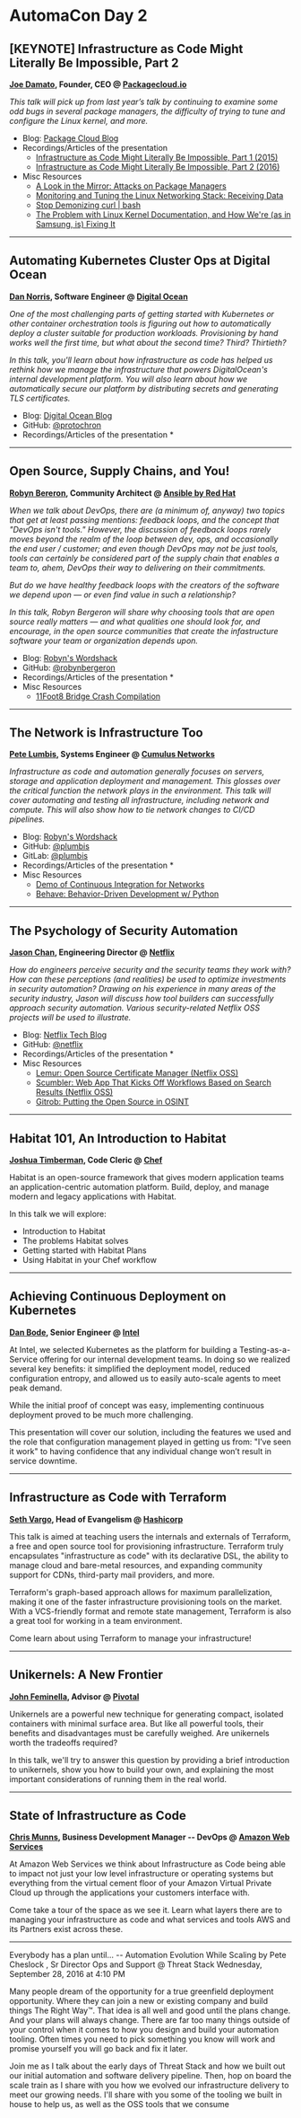 # AutomaCon Day 2

## [KEYNOTE] Infrastructure as Code Might Literally Be Impossible, Part 2
**[Joe Damato](https://twitter.com/joedamato), Founder, CEO @ [Packagecloud.io](https://twitter.com/packagecloudio)**

*This talk will pick up from last year’s talk by continuing to examine some odd bugs in several package managers, the difficulty of trying to tune and configure the Linux kernel, and more.*

* Blog: [Package Cloud Blog](http://blog.packagecloud.io/)
* Recordings/Articles of the presentation
  * [Infrastructure as Code Might Literally Be Impossible, Part 1 (2015)](http://blog.packagecloud.io/eng/2015/09/15/automacon-infrastructure-as-code-might-be-literally-impossible/)
  * [Infrastructure as Code Might Literally Be Impossible, Part 2 (2016)](http://blog.packagecloud.io/eng/2016/09/28/automacon-2016-infrastructure-as-code-might-be-literally-impossible-part2/)
* Misc Resources
  * [A Look in the Mirror: Attacks on Package Managers](https://www.cs.arizona.edu/~jsamuel/papers/cappos-samuel-baker-hartman-ccs08.pdf)
  * [Monitoring and Tuning the Linux Networking Stack: Receiving Data](http://blog.packagecloud.io/eng/2016/06/22/monitoring-tuning-linux-networking-stack-receiving-data/)
  * [Stop Demonizing curl | bash](https://speakerdeck.com/jtimberman/stop-demonizing-curl-bash)
  * [The Problem with Linux Kernel Documentation, and How We're (as in Samsung, is) Fixing It](https://blogs.s-osg.org/problem-linux-kernel-documentation-fixing/)

---

## Automating Kubernetes Cluster Ops at Digital Ocean
**[Dan Norris](https://twitter.com/protochron), Software Engineer @ [Digital Ocean](https://twitter.com/digitalocean)**

*One of the most challenging parts of getting started with Kubernetes or other container orchestration tools is figuring out how to automatically deploy a cluster suitable for production workloads. Provisioning by hand works well the first time, but what about the second time? Third? Thirtieth?*

*In this talk, you'll learn about how infrastructure as code has helped us rethink how we manage the infrastructure that powers DigitalOcean's internal development platform. You will also learn about how we automatically secure our platform by distributing secrets and generating TLS certificates.*

* Blog: [Digital Ocean Blog](https://www.digitalocean.com/company/blog/)
* GitHub: [@protochron](https://github.com/protochron)
* Recordings/Articles of the presentation
  * 

---

## Open Source, Supply Chains, and You!
**[Robyn Bereron](https://twitter.com/robynbergeron), Community Architect @ [Ansible by Red Hat](https://twitter.com/ansible?lang=en)**

*When we talk about DevOps, there are (a minimum of, anyway) two topics that get at least passing mentions: feedback loops, and the concept that "DevOps isn't tools." However, the discussion of feedback loops rarely moves beyond the realm of the loop between dev, ops, and occasionally the end user / customer; and even though DevOps may not be just tools, tools can certainly be considered part of the supply chain that enables a team to, ahem, DevOps their way to delivering on their commitments.*

*But do we have healthy feedback loops with the creators of the software we depend upon — or even find value in such a relationship?*

*In this talk, Robyn Bergeron will share why choosing tools that are open source really matters — and what qualities one should look for, and encourage, in the open source communities that create the infastructure software your team or organization depends upon.*

* Blog: [Robyn's Wordshack](https://robyn.io/)
* GitHub: [@robynbergeron](https://github.com/robynbergeron)
* Recordings/Articles of the presentation
  *  
* Misc Resources
  * [11Foot8 Bridge Crash Compilation](https://www.youtube.com/watch?v=xzkWTcDZFH0)

---

## The Network is Infrastructure Too
**[Pete Lumbis](https://twitter.com/PeteCCDE), Systems Engineer @ [Cumulus Networks](https://twitter.com/CumulusNetworks)**

*Infrastructure as code and automation generally focuses on servers, storage and application deployment and management. This glosses over the critical function the network plays in the environment. This talk will cover automating and testing all infrastructure, including network and compute. This will also show how to tie network changes to CI/CD pipelines.*

* Blog: [Robyn's Wordshack](https://robyn.io/)
* GitHub: [@plumbis](https://github.com/plumbis)
* GitLab: [@plumbis](https://gitlab.com/u/plumbis)
* Recordings/Articles of the presentation
  *  
* Misc Resources
  * [Demo of Continuous Integration for Networks](https://gitlab.com/plumbis/cumulus-ci-cd)
  * [Behave: Behavior-Driven Development w/ Python](http://pythonhosted.org/behave/)

---

## The Psychology of Security Automation
**[Jason Chan](https://twitter.com/chanjbs), Engineering Director @ [Netflix]()**

*How do engineers perceive security and the security teams they work with? How can these perceptions (and realities) be used to optimize investments in security automation? Drawing on his experience in many areas of the security industry, Jason will discuss how tool builders can successfully approach security automation. Various security-related Netflix OSS projects will be used to illustrate.*

* Blog: [Netflix Tech Blog](http://techblog.netflix.com/)
* GitHub: [@netflix](http://netflix.github.io/)
* Recordings/Articles of the presentation
  *  
* Misc Resources
  * [Lemur: Open Source Certificate Manager (Netflix OSS)](https://github.com/Netflix/lemur)
  * [Scumbler: Web App That Kicks Off Workflows Based on Search Results (Netflix OSS)](https://github.com/Netflix/Scumblr)
  * [Gitrob: Putting the Open Source in OSINT](https://github.com/michenriksen/gitrob)

---

## Habitat 101, An Introduction to Habitat
**[Joshua Timberman](), Code Cleric @ [Chef]()**

Habitat is an open-source framework that gives modern application teams an application-centric automation platform. Build, deploy, and manage modern and legacy applications with Habitat.

In this talk we will explore:

* Introduction to Habitat
* The problems Habitat solves
* Getting started with Habitat Plans
* Using Habitat in your Chef workflow

---

## Achieving Continuous Deployment on Kubernetes
**[Dan Bode](), Senior Engineer @ [Intel]()**

At Intel, we selected Kubernetes as the platform for building a Testing-as-a-Service offering for our internal development teams. In doing so we realized several key benefits: it simplified the deployment model, reduced configuration entropy, and allowed us to easily auto-scale agents to meet peak demand.

While the initial proof of concept was easy, implementing continuous deployment proved to be much more challenging.

This presentation will cover our solution, including the features we used and the role that configuration management played in getting us from: "I’ve seen it work" to having confidence that any individual change won’t result in service downtime.

---

## Infrastructure as Code with Terraform
**[Seth Vargo](), Head of Evangelism @ [Hashicorp]()**

This talk is aimed at teaching users the internals and externals of Terraform, a free and open source tool for provisioning infrastructure. Terraform truly encapsulates "infrastructure as code" with its declarative DSL, the ability to manage cloud and bare-metal resources, and expanding community support for CDNs, third-party mail providers, and more.

Terraform's graph-based approach allows for maximum parallelization, making it one of the faster infrastructure provisioning tools on the market. With a VCS-friendly format and remote state management, Terraform is also a great tool for working in a team environment.

Come learn about using Terraform to manage your infrastructure!

---

## Unikernels: A New Frontier
**[John Feminella](), Advisor @ [Pivotal]()**

Unikernels are a powerful new technique for generating compact, isolated containers with minimal surface area. But like all powerful tools, their benefits and disadvantages must be carefully weighed. Are unikernels worth the tradeoffs required?

In this talk, we'll try to answer this question by providing a brief introduction to unikernels, show you how to build your own, and explaining the most important considerations of running them in the real world.

---

## State of Infrastructure as Code
**[Chris Munns](), Business Development Manager -- DevOps @ [Amazon Web Services]()**

At Amazon Web Services we think about Infrastructure as Code being able to impact not just your low level infrastructure or operating systems but everything from the virtual cement floor of your Amazon Virtual Private Cloud up through the applications your customers interface with.

Come take a tour of the space as we see it. Learn what layers there are to managing your infrastructure as code and what services and tools AWS and its Partners exist across these.

---

Everybody has a plan until... -- Automation Evolution While Scaling
by Pete Cheslock , Sr Director Ops and Support @ Threat Stack
Wednesday, September 28, 2016 at 4:10 PM

Many people dream of the opportunity for a true greenfield deployment opportunity. Where they can join a new or existing company and build things The Right Way™. That idea is all well and good until the plans change. And your plans will always change. There are far too many things outside of your control when it comes to how you design and build your automation tooling. Often times you need to pick something you know will work and promise yourself you will go back and fix it later.

Join me as I talk about the early days of Threat Stack and how we built out our initial automation and software delivery pipeline. Then, hop on board the scale train as I share with you how we evolved our infrastructure delivery to meet our growing needs. I'll share with you some of the tooling we built in house to help us, as well as the OSS tools that we consume